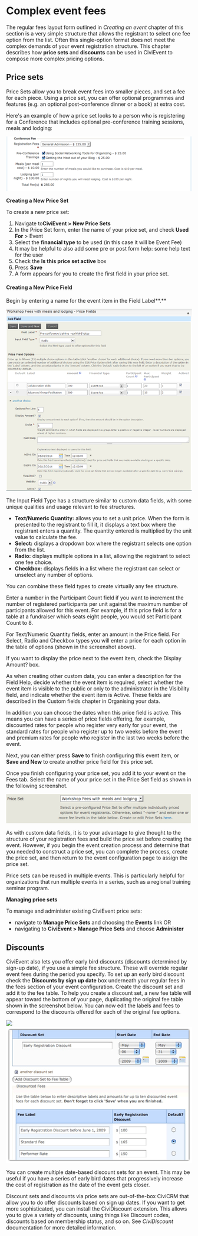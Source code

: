 Complex event fees
==================

The regular fees layout form outlined in *Creating an event* chapter of
this section is a very simple structure that allows the registrant to
select one fee option from the list. Often this single-option format
does not meet the complex demands of your event registration structure.
This chapter describes how **price sets** and **discounts** can be used
in CiviEvent to compose more complex pricing options.

Price sets
-----------

Price Sets allow you to break event fees into smaller pieces, and set a
fee for each piece. Using a price set, you can offer optional programmes
and features (e.g. an optional post-conference dinner or a book) at
extra cost.

Here's an example of how a price set looks to a person who is
registering for a Conference that includes optional pre-conference
training sessions, meals and lodging:

![PriceSetRegistration](../img/CiviCRM_update-CiviEvent-PriceSetRegistration-en.png "PriceSetRegistration")

**Creating a New Price Set**

To create a new price set:

1.  Navigate to**CiviEvent > New Price Sets**
2.  In the Price Set form, enter the name of your price set, and check
    **Used For** > Event
3.  Select the **financial type** to be used (in this case it will be
    Event Fee)
4.  It may be helpful to also add some pre or post form help: some help
    text for the user
5.  Check the **Is this price set active** box  
6.  Press **Save**
7.  A form appears for you to create the first field in your price set.

#### **Creating a New Price Field**

Begin by entering a name for the event item in the Field Label**.**

![](../img/Event%20Price%20set%20v3.PNG)

The Input Field Type has a structure similar to custom data fields, with
some unique qualities and usage relevant to fee structures.

-   **Text/Numeric Quantity:** allows you to set a unit price. When the
    form is presented to the registrant to fill it, it displays a text
    box where the registrant enters a quantity. The quantity entered is
    multiplied by the unit value to calculate the fee.
-   **Select:** displays a dropdown box where the registrant selects one
    option from the list.
-   **Radio:** displays multiple options in a list, allowing the
    registrant to select one fee choice.
-   **Checkbox:** displays fields in a list where the registrant can
    select or unselect any number of options.

You can combine these field types to create virtually any fee structure.

Enter a number in the Participant Count field if you want to increment
the number of registered participants per unit against the maximum
number of participants allowed for this event. For example, if this
price field is for a table at a fundraiser which seats eight people, you
would set Participant Count to 8.

For Text/Numeric Quantity fields, enter an amount in the Price field.
For Select, Radio and Checkbox types you will enter a price for each
option in the table of options (shown in the screenshot above).

If you want to display the price next to the event item, check the
Display Amount? box.

As when creating other custom data, you can enter a description for the
Field Help, decide whether the event item is required, select whether
the event item is visible to the public or only to the administrator in
the Visibility field, and indicate whether the event item is Active.
These fields are described in the Custom fields chapter in Organising
your data.

In addition you can choose the dates when this price field is active.
This means you can have a series of price fields offering, for example,
discounted rates for people who register very early for your event, the
standard rates for people who register up to two weeks before the event
and premium rates for people who register in the last two weeks before
the event.

Next, you can either press **Save** to finish configuring this event
item, or **Save and New** to create another price field for this price
set.

Once you finish configuring your price set, you add it to your event on
the Fees tab. Select the name of your price set in the Price Set
field as shown in the following screenshot.

![PriceSetEvent](../img/CiviCRM_update-CiviEvent-PriceSetEvent-en.png "PriceSetEvent")

As with custom data fields, it is to your advantage to give thought to
the structure of your registration fees and build the price set before
creating the event. However, if you begin the event creation process and
determine that you needed to construct a price set, you can complete the
process, create the price set, and then return to the event
configuration page to assign the price set.

Price sets can be reused in multiple events. This is particularly
helpful for organizations that run multiple events in a series, such as
a regional training seminar program.

**Managing price sets**

To manage and administer existing CiviEvent price sets:

-   navigate to **Manage Price Sets** and choosing the **Events** link
    OR
-   navigating to **CiviEvent > Manage Price Sets** and
    choose **Administer**

Discounts 
-----------

CiviEvent also lets you offer early bird discounts (discounts determined
by sign-up date), if you use a simple fee structure. These will override
regular event fees during the period you specify. To set up an early
bird discount check the **Discounts by sign up date** box underneath
your regular fees in the fees section of your event configuration.
Create the discount set and add it to the fee table. To help you create
a discount set, a new fee table will appear toward the bottom of your
page, duplicating the original fee table shown in the screenshot below.
You can now edit the labels and fees to correspond to the discounts
offered for each of the original fee options. 

![](http://booki.flossmanuals.net/civicrm/http://en.flossmanuals.net/floss/pub/CiviCRM/CiviEvent/)![CDiscount](../img/CiviCRM-CiviEvent-CDiscount-en.gif "CDiscount")

You can create multiple date-based discount sets for an event. This may
be useful if you have a series of early bird dates that progressively
increase the cost of registration as the date of the event gets closer.

Discount sets and discounts via price sets are out-of-the-box CiviCRM
that allow you to do offer discounts based on sign up dates. If you want
to get more sophisticated, you can install the CiviDiscount extension.
This allows you to give a variety of discounts, using things like
Discount codes, discounts based on membership status, and so on. See
*CiviDiscount* documentation for more detailed information.
